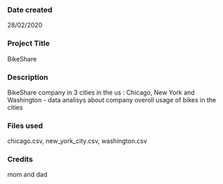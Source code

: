 ### Date created
28/02/2020

### Project Title
BikeShare

### Description
BikeShare company in 3 cities in the us : Chicago, New York and Washington - data analisys about company overoll usage of bikes in the cities

### Files used
chicago.csv,
new_york_city.csv,
washington.csv

### Credits
mom and dad
